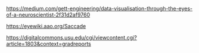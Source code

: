 https://medium.com/gett-engineering/data-visualisation-through-the-eyes-of-a-neuroscientist-2f31d2af9760

https://eyewiki.aao.org/Saccade

https://digitalcommons.usu.edu/cgi/viewcontent.cgi?article=1803&context=gradreports

